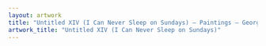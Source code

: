 ```yaml
---
layout: artwork
title: "Untitled XIV (I Can Never Sleep on Sundays) — Paintings — George Chapman"
artwork_title: "Untitled XIV (I Can Never Sleep on Sundays)"
---
```

